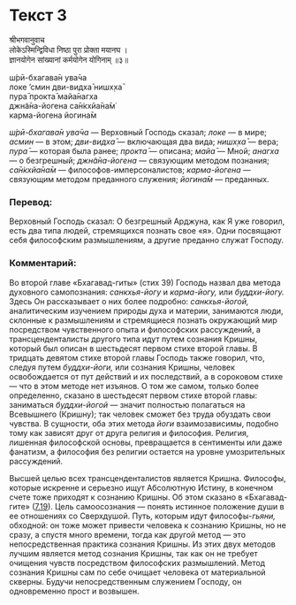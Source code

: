 # Текст 3

श्रीभगवानुवाच  
लोकेऽस्मिन्द्विविधा निष्ठा पुरा प्रोक्ता मयानघ ।  
ज्ञानयोगेन सांख्यानां कर्मयोगेन योगिनाम् ॥३॥

ш́рӣ-бхагава̄н ува̄ча  
локе ’смин дви-видха̄ нишх̣ха̄  
пура̄ прокта̄ майа̄нагха  
джн̃а̄на-йогена са̄н̇кхйа̄на̄м̇  
карма-йогена йогина̄м

_ш́рӣ-бхагава̄н ува̄ча_ — Верховный Господь сказал; _локе_ — в мире; _асмин_ — в этом; _дви-видха̄_ — включающая два вида; _нишх̣ха̄_ — вера; _пура̄_ — которая была ранее; _прокта̄_ — описана; _майа̄_ — Мной; _анагха_ — о безгрешный; _джн̃а̄на-йогена_ — связующим методом познания; _са̄н̇кхйа̄на̄м_ — философов-имперсоналистов; _карма-йогена_ — связующим методом преданного служения; _йогина̄м_ — преданных.

### Перевод:

Верховный Господь сказал: О безгрешный Арджуна, как Я уже говорил, есть два типа людей, стремящихся познать свое «я». Одни посвящают себя философским размышлениям, а другие преданно служат Господу.

### Комментарий:

Во второй главе «Бхагавад-гиты» (стих 39) Господь назвал два метода духовного самопознания: _санкхья-йогу_ и _карма-йогу,_ или _буддхи-йогу._ Здесь Он рассказывает о них более подробно: _санкхья-йогой,_ аналитическим изучением природы духа и материи, занимаются люди, склонные к размышлениям и стремящиеся познать окружающий мир посредством чувственного опыта и философских рассуждений, а трансценденталисты другого типа идут путем сознания Кришны, который был описан в шестьдесят первом стихе второй главы. В тридцать девятом стихе второй главы Господь также говорил, что, следуя путем _буддхи-йоги,_ или сознания Кришны, человек освобождается от пут действий и их последствий, а в сороковом стихе — что в этом методе нет изъянов. О том же самом, только более определенно, сказано в шестьдесят первом стихе второй главы: заниматься _буддхи-йогой_ — значит полностью полагаться на Всевышнего (Кришну); так человек сможет без труда обуздать свои чувства. В сущности, оба этих метода _йоги_ взаимозависимы, подобно тому как зависят друг от друга религия и философия. Религия, лишенная философской основы, превращается в сентименты или даже фанатизм, а философия без религии остается на уровне умозрительных рассуждений.

Высшей целью всех трансценденталистов является Кришна. Философы, которые искренне и серьезно ищут Абсолютную Истину, в конечном счете тоже приходят к сознанию Кришны. Об этом сказано в «Бхагавад-гите» ([7.19](../7/19.md)). Цель самоосознания — понять истинное положение души в ее отношениях со Сверхдушой. Путь, которым идут философы-_гьяни,_ обходной: он тоже может привести человека к сознанию Кришны, но не сразу, а спустя много времени, тогда как другой метод — это непосредственная практика сознания Кришны. Из этих двух методов лучшим является метод сознания Кришны, так как он не требует очищения чувств посредством философских размышлений. Метод сознания Кришны сам по себе очищает человека от материальной скверны. Будучи непосредственным служением Господу, он одновременно прост и возвышен.